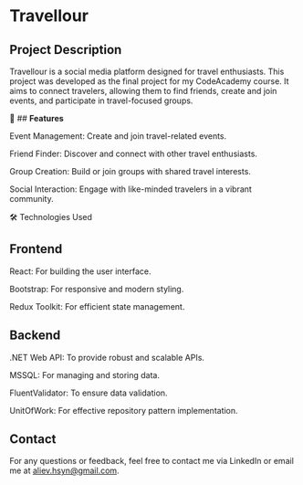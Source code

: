 # **Travellour**

## Project Description

Travellour is a social media platform designed for travel enthusiasts. This project was developed as the final project for my CodeAcademy course. It aims to connect travelers, allowing them to find friends, create and join events, and participate in travel-focused groups.

🌟 ## **Features**

Event Management: Create and join travel-related events.

Friend Finder: Discover and connect with other travel enthusiasts.

Group Creation: Build or join groups with shared travel interests.

Social Interaction: Engage with like-minded travelers in a vibrant community.

🛠 Technologies Used

## **Frontend**

React: For building the user interface.

Bootstrap: For responsive and modern styling.

Redux Toolkit: For efficient state management.

## **Backend**

.NET Web API: To provide robust and scalable APIs.

MSSQL: For managing and storing data.

FluentValidator: To ensure data validation.

UnitOfWork: For effective repository pattern implementation.

## **Contact**

For any questions or feedback, feel free to contact me via LinkedIn or email me at aliev.hsyn@gmail.com.
